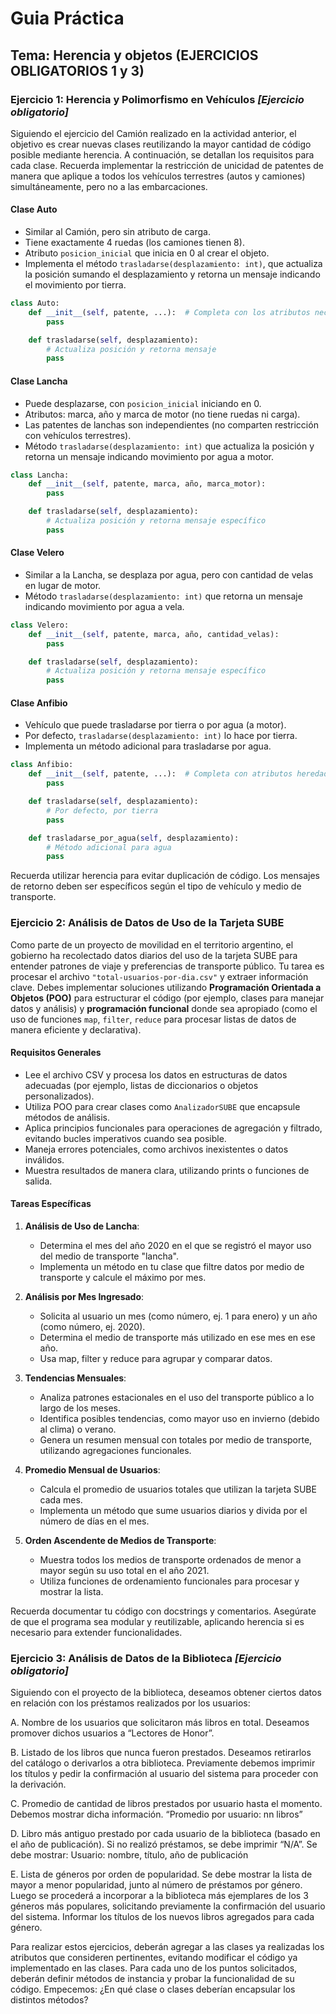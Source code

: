 # Guia Práctica

## Tema: Herencia y objetos (EJERCICIOS OBLIGATORIOS 1 y 3)



### Ejercicio 1: Herencia y Polimorfismo en Vehículos *[Ejercicio obligatorio]*

Siguiendo el ejercicio del Camión realizado en la actividad anterior, el objetivo es crear nuevas clases reutilizando la mayor cantidad de código posible mediante herencia. A continuación, se detallan los requisitos para cada clase. Recuerda implementar la restricción de unicidad de patentes de manera que aplique a todos los vehículos terrestres (autos y camiones) simultáneamente, pero no a las embarcaciones.

#### Clase Auto
- Similar al Camión, pero sin atributo de carga.
- Tiene exactamente 4 ruedas (los camiones tienen 8).
- Atributo `posicion_inicial` que inicia en 0 al crear el objeto.
- Implementa el método `trasladarse(desplazamiento: int)`, que actualiza la posición sumando el desplazamiento y retorna un mensaje indicando el movimiento por tierra.

```python
class Auto:
    def __init__(self, patente, ...):  # Completa con los atributos necesarios
        pass

    def trasladarse(self, desplazamiento):
        # Actualiza posición y retorna mensaje
        pass
```

#### Clase Lancha
- Puede desplazarse, con `posicion_inicial` iniciando en 0.
- Atributos: marca, año y marca de motor (no tiene ruedas ni carga).
- Las patentes de lanchas son independientes (no comparten restricción con vehículos terrestres).
- Método `trasladarse(desplazamiento: int)` que actualiza la posición y retorna un mensaje indicando movimiento por agua a motor.

```python
class Lancha:
    def __init__(self, patente, marca, año, marca_motor):
        pass

    def trasladarse(self, desplazamiento):
        # Actualiza posición y retorna mensaje específico
        pass
```

#### Clase Velero
- Similar a la Lancha, se desplaza por agua, pero con cantidad de velas en lugar de motor.
- Método `trasladarse(desplazamiento: int)` que retorna un mensaje indicando movimiento por agua a vela.

```python
class Velero:
    def __init__(self, patente, marca, año, cantidad_velas):
        pass

    def trasladarse(self, desplazamiento):
        # Actualiza posición y retorna mensaje específico
        pass
```

#### Clase Anfibio
- Vehículo que puede trasladarse por tierra o por agua (a motor).
- Por defecto, `trasladarse(desplazamiento: int)` lo hace por tierra.
- Implementa un método adicional para trasladarse por agua.

```python
class Anfibio:
    def __init__(self, patente, ...):  # Completa con atributos heredados y propios
        pass

    def trasladarse(self, desplazamiento):
        # Por defecto, por tierra
        pass

    def trasladarse_por_agua(self, desplazamiento):
        # Método adicional para agua
        pass
```

Recuerda utilizar herencia para evitar duplicación de código. Los mensajes de retorno deben ser específicos según el tipo de vehículo y medio de transporte.



### Ejercicio 2: Análisis de Datos de Uso de la Tarjeta SUBE

Como parte de un proyecto de movilidad en el territorio argentino, el gobierno ha recolectado datos diarios del uso de la tarjeta SUBE para entender patrones de viaje y preferencias de transporte público. Tu tarea es procesar el archivo `"total-usuarios-por-dia.csv"` y extraer información clave. Debes implementar soluciones utilizando **Programación Orientada a Objetos (POO)** para estructurar el código (por ejemplo, clases para manejar datos y análisis) y **programación funcional** donde sea apropiado (como el uso de funciones `map`, `filter`, `reduce` para procesar listas de datos de manera eficiente y declarativa).

#### Requisitos Generales
- Lee el archivo CSV y procesa los datos en estructuras de datos adecuadas (por ejemplo, listas de diccionarios o objetos personalizados).
- Utiliza POO para crear clases como `AnalizadorSUBE` que encapsule métodos de análisis.
- Aplica principios funcionales para operaciones de agregación y filtrado, evitando bucles imperativos cuando sea posible.
- Maneja errores potenciales, como archivos inexistentes o datos inválidos.
- Muestra resultados de manera clara, utilizando prints o funciones de salida.

#### Tareas Específicas
1. **Análisis de Uso de Lancha**:
    - Determina el mes del año 2020 en el que se registró el mayor uso del medio de transporte "lancha".
    - Implementa un método en tu clase que filtre datos por medio de transporte y calcule el máximo por mes.

2. **Análisis por Mes Ingresado**:
    - Solicita al usuario un mes (como número, ej. 1 para enero) y un año (como número, ej. 2020).
    - Determina el medio de transporte más utilizado en ese mes en ese año.
    - Usa map, filter y reduce para agrupar y comparar datos.

3. **Tendencias Mensuales**:
    - Analiza patrones estacionales en el uso del transporte público a lo largo de los meses.
    - Identifica posibles tendencias, como mayor uso en invierno (debido al clima) o verano.
    - Genera un resumen mensual con totales por medio de transporte, utilizando agregaciones funcionales.

4. **Promedio Mensual de Usuarios**:
    - Calcula el promedio de usuarios totales que utilizan la tarjeta SUBE cada mes.
    - Implementa un método que sume usuarios diarios y divida por el número de días en el mes.

5. **Orden Ascendente de Medios de Transporte**:
    - Muestra todos los medios de transporte ordenados de menor a mayor según su uso total en el año 2021.
    - Utiliza funciones de ordenamiento funcionales para procesar y mostrar la lista.

Recuerda documentar tu código con docstrings y comentarios. Asegúrate de que el programa sea modular y reutilizable, aplicando herencia si es necesario para extender funcionalidades.

### Ejercicio 3: Análisis de Datos de la Biblioteca *[Ejercicio obligatorio]*

Siguiendo con el proyecto de la biblioteca, deseamos obtener ciertos datos en relación con los préstamos realizados por los usuarios:

A. Nombre de los usuarios que solicitaron más libros en total. Deseamos promover dichos usuarios a “Lectores de Honor”.

B. Listado de los libros que nunca fueron prestados. Deseamos retirarlos del catálogo o derivarlos a otra biblioteca. Previamente debemos imprimir los títulos y pedir la confirmación al usuario del sistema para proceder con la derivación.

C. Promedio de cantidad de libros prestados por usuario hasta el momento. Debemos mostrar dicha información.
 “Promedio por usuario: nn libros”

D. Libro más antiguo prestado por cada usuario de la biblioteca (basado en el año de publicación). Si no realizó préstamos, se debe imprimir “N/A”. Se debe mostrar:
 Usuario: nombre, título, año de publicación

E. Lista de géneros por orden de popularidad. Se debe mostrar la lista de mayor a menor popularidad, junto al número de préstamos por género. Luego se procederá a incorporar a la biblioteca más ejemplares de los 3 géneros más populares, solicitando previamente la confirmación del usuario del sistema. Informar los títulos de los nuevos libros agregados para cada género.

Para realizar estos ejercicios, deberán agregar a las clases ya realizadas los atributos que consideren pertinentes, evitando modificar el código ya implementado en las clases. Para cada uno de los puntos solicitados, deberán definir métodos de instancia y probar la funcionalidad de su código. Empecemos: ¿En qué clase o clases deberían encapsular los distintos métodos?
